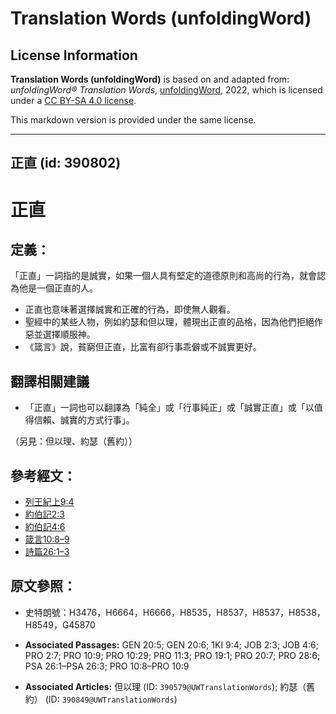 # Translation Words (unfoldingWord)

## License Information

**Translation Words (unfoldingWord)** is based on and adapted from: _unfoldingWord® Translation Words_, [unfoldingWord](https://unfoldingword.org/utw), 2022, which is licensed under a [CC BY-SA 4.0 license](https://creativecommons.org/licenses/by-sa/4.0/legalcode.en).

This markdown version is provided under the same license.



--------------------------------

## 正直 (id: 390802)

正直
==

定義：
---

「正直」一詞指的是誠實，如果一個人具有堅定的道德原則和高尚的行為，就會認為他是一個正直的人。

* 正直也意味著選擇誠實和正確的行為，即使無人觀看。
* 聖經中的某些人物，例如約瑟和但以理，體現出正直的品格，因為他們拒絕作惡並選擇順服神。
* 《箴言》說，貧窮但正直，比富有卻行事乖僻或不誠實更好。

翻譯相關建議
------

* 「正直」一詞也可以翻譯為「純全」或「行事純正」或「誠實正直」或「以值得信賴、誠實的方式行事」。

（另見：但以理、約瑟（舊約））

參考經文：
-----

* [列王紀上9:4](https://ref.ly/1Kgs9:4)
* [約伯記2:3](https://ref.ly/Job2:3)
* [約伯記4:6](https://ref.ly/Job4:6)
* [箴言10:8–9](https://ref.ly/Prov10:8-Prov10:9)
* [詩篇26:1–3](https://ref.ly/Ps26:1-Ps26:3)

原文參照：
-----

* 史特朗號：H3476，H6664，H6666，H8535，H8537，H8537，H8538，H8549，G45870

* **Associated Passages:** GEN 20:5; GEN 20:6; 1KI 9:4; JOB 2:3; JOB 4:6; PRO 2:7; PRO 10:9; PRO 10:29; PRO 11:3; PRO 19:1; PRO 20:7; PRO 28:6; PSA 26:1–PSA 26:3; PRO 10:8–PRO 10:9
* **Associated Articles:** 但以理 (ID: `390579@UWTranslationWords`); 約瑟（舊約） (ID: `390849@UWTranslationWords`)

